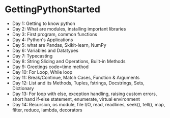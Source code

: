 # GettingPythonStarted
- Day 1: Getting to know python
- Day 2: What are modules, installing important libraries
- Day 3: First program, common functions
- Day 4: Python's Applications
- Day 5: what are Pandas, Skikit-learn, NumPy
- Day 6: Variables and Datatypes
- Day 7: Typecasting
- Day 8: String Slicing and Operations, Built-in Methods
- Day 9: Greetings code=time method
- Day 10: For Loop, While loop
- Day 11: Break/Continue, Match Cases, Function & Arguments
- Day 12: List and its Methods, Tuples, fstrings, Docstrings, Sets, Dictionary
- Day 13: For loop with else, exception handling, raising custom errors, short hand if-else statement, enumerate, virtual environment
- Day 14: Recursion, os module, file I/O, read, readlines, seek(), tell(),  map, filter, reduce, lambda, decorators 
